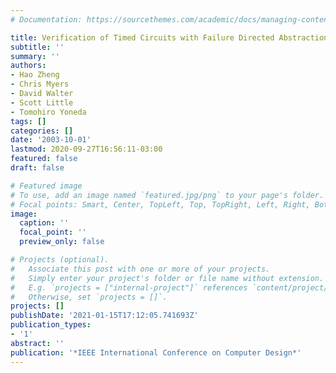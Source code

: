 ```yaml
---
# Documentation: https://sourcethemes.com/academic/docs/managing-content/

title: Verification of Timed Circuits with Failure Directed Abstractions
subtitle: ''
summary: ''
authors:
- Hao Zheng
- Chris Myers
- David Walter
- Scott Little
- Tomohiro Yoneda
tags: []
categories: []
date: '2003-10-01'
lastmod: 2020-09-27T16:56:11-03:00
featured: false
draft: false

# Featured image
# To use, add an image named `featured.jpg/png` to your page's folder.
# Focal points: Smart, Center, TopLeft, Top, TopRight, Left, Right, BottomLeft, Bottom, BottomRight.
image:
  caption: ''
  focal_point: ''
  preview_only: false

# Projects (optional).
#   Associate this post with one or more of your projects.
#   Simply enter your project's folder or file name without extension.
#   E.g. `projects = ["internal-project"]` references `content/project/deep-learning/index.md`.
#   Otherwise, set `projects = []`.
projects: []
publishDate: '2021-01-15T17:12:05.741693Z'
publication_types:
- '1'
abstract: ''
publication: '*IEEE International Conference on Computer Design*'
---
```

